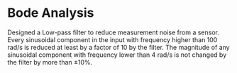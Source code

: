 
# Bode Analysis

Designed a Low-pass filter to reduce measurement noise from a sensor. 
Every sinusoidal component in the input with frequency higher than 100 rad/s is reduced at least by a factor of 10 by the filter. 
The magnitude of any sinusoidal component with frequency lower than 4 rad/s is not changed by the filter by more than ±10%. 


